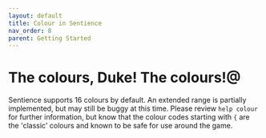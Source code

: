 ```yaml
---
layout: default
title: Colour in Sentience
nav_order: 8
parent: Getting Started
---
```

# The colours, Duke! The colours!@
Sentience supports 16 colours by default. An extended range is partially implemented, but may still be buggy at this time. Please review `help colour` for further information, but know that the colour codes starting with `{` are the 'classic' colours and known to be safe for use around the game.
